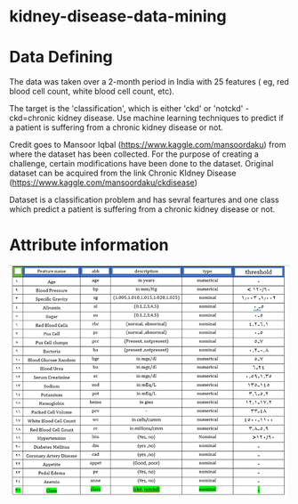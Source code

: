 # kidney-disease-data-mining
# Data Defining
The data was taken over a 2-month period in India with 25 features ( eg, red blood cell count, white blood cell count, etc).

The target is the 'classification', which is either 'ckd' or 'notckd' - ckd=chronic kidney disease. Use machine learning techniques to predict if a patient is suffering from a chronic kidney disease or not.


Credit goes to Mansoor Iqbal (https://www.kaggle.com/mansoordaku) from where the dataset has been collected. For the purpose of creating a challenge, certain modifications have been done to the dataset.
Original dataset can be acquired from the link Chronic KIdney Disease (https://www.kaggle.com/mansoordaku/ckdisease)

Dataset is a classification problem and has sevral feartures and one class which predict a patient is suffering from a chronic kidney disease or not.
# Attribute information
![Alt text](image.png)
